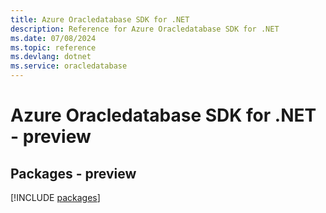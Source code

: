 ```yaml
---
title: Azure Oracledatabase SDK for .NET
description: Reference for Azure Oracledatabase SDK for .NET
ms.date: 07/08/2024
ms.topic: reference
ms.devlang: dotnet
ms.service: oracledatabase
---
```

# Azure Oracledatabase SDK for .NET - preview
## Packages - preview
[!INCLUDE [packages](oracledatabase-index.md)]